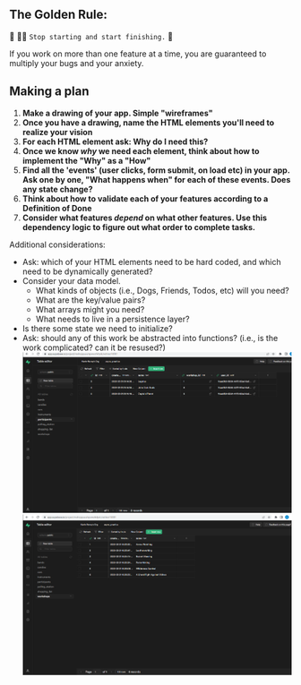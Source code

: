 ## The Golden Rule:

🦸 🦸‍♂️ `Stop starting and start finishing.` 🏁

If you work on more than one feature at a time, you are guaranteed to multiply your bugs and your anxiety.

## Making a plan

1. **Make a drawing of your app. Simple "wireframes"**
1. **Once you have a drawing, name the HTML elements you'll need to realize your vision**
1. **For each HTML element ask: Why do I need this?**
1. **Once we know _why_ we need each element, think about how to implement the "Why" as a "How"**
1. **Find all the 'events' (user clicks, form submit, on load etc) in your app. Ask one by one, "What happens when" for each of these events. Does any state change?**
1. **Think about how to validate each of your features according to a Definition of Done**
1. **Consider what features _depend_ on what other features. Use this dependency logic to figure out what order to complete tasks.**

Additional considerations:

-   Ask: which of your HTML elements need to be hard coded, and which need to be dynamically generated?
-   Consider your data model.
    -   What kinds of objects (i.e., Dogs, Friends, Todos, etc) will you need?
    -   What are the key/value pairs?
    -   What arrays might you need?
    -   What needs to live in a persistence layer?
-   Is there some state we need to initialize?
-   Ask: should any of this work be abstracted into functions? (i.e., is the work complicated? can it be resused?)
![Supabase PARTICIPANTS table](/assets/participants.png "Supabase PARTICIPANTS table")
![Supabase WORKSHOPS table](/assets/workshops.png "Supabase WORKSHOPS table")